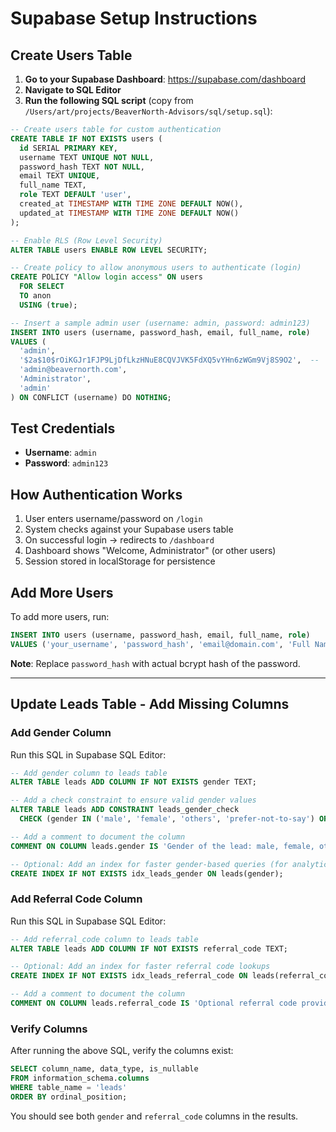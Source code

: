 # Supabase Setup Instructions

## Create Users Table

1. **Go to your Supabase Dashboard**: https://supabase.com/dashboard
2. **Navigate to SQL Editor**
3. **Run the following SQL script** (copy from `/Users/art/projects/BeaverNorth-Advisors/sql/setup.sql`):

```sql
-- Create users table for custom authentication
CREATE TABLE IF NOT EXISTS users (
  id SERIAL PRIMARY KEY,
  username TEXT UNIQUE NOT NULL,
  password_hash TEXT NOT NULL,
  email TEXT UNIQUE,
  full_name TEXT,
  role TEXT DEFAULT 'user',
  created_at TIMESTAMP WITH TIME ZONE DEFAULT NOW(),
  updated_at TIMESTAMP WITH TIME ZONE DEFAULT NOW()
);

-- Enable RLS (Row Level Security)
ALTER TABLE users ENABLE ROW LEVEL SECURITY;

-- Create policy to allow anonymous users to authenticate (login)
CREATE POLICY "Allow login access" ON users
  FOR SELECT
  TO anon
  USING (true);

-- Insert a sample admin user (username: admin, password: admin123)
INSERT INTO users (username, password_hash, email, full_name, role) 
VALUES (
  'admin', 
  '$2a$10$rOiKGJr1FJP9LjDfLkzHNuE8CQVJVK5FdXQ5vYHn6zWGm9Vj8S9O2',  -- 'admin123' 
  'admin@beavernorth.com', 
  'Administrator', 
  'admin'
) ON CONFLICT (username) DO NOTHING;
```

## Test Credentials

- **Username**: `admin`
- **Password**: `admin123`

## How Authentication Works

1. User enters username/password on `/login`
2. System checks against your Supabase users table
3. On successful login → redirects to `/dashboard`
4. Dashboard shows "Welcome, Administrator" (or other users)
5. Session stored in localStorage for persistence

## Add More Users

To add more users, run:

```sql
INSERT INTO users (username, password_hash, email, full_name, role) 
VALUES ('your_username', 'password_hash', 'email@domain.com', 'Full Name', 'user');
```

**Note**: Replace `password_hash` with actual bcrypt hash of the password.

---

## Update Leads Table - Add Missing Columns

### Add Gender Column

Run this SQL in Supabase SQL Editor:

```sql
-- Add gender column to leads table
ALTER TABLE leads ADD COLUMN IF NOT EXISTS gender TEXT;

-- Add a check constraint to ensure valid gender values
ALTER TABLE leads ADD CONSTRAINT leads_gender_check 
  CHECK (gender IN ('male', 'female', 'others', 'prefer-not-to-say') OR gender IS NULL);

-- Add a comment to document the column
COMMENT ON COLUMN leads.gender IS 'Gender of the lead: male, female, others, prefer-not-to-say, or null';

-- Optional: Add an index for faster gender-based queries (for analytics)
CREATE INDEX IF NOT EXISTS idx_leads_gender ON leads(gender);
```

### Add Referral Code Column

Run this SQL in Supabase SQL Editor:

```sql
-- Add referral_code column to leads table
ALTER TABLE leads ADD COLUMN IF NOT EXISTS referral_code TEXT;

-- Optional: Add an index for faster referral code lookups
CREATE INDEX IF NOT EXISTS idx_leads_referral_code ON leads(referral_code);

-- Add a comment to document the column
COMMENT ON COLUMN leads.referral_code IS 'Optional referral code provided by the lead';
```

### Verify Columns

After running the above SQL, verify the columns exist:

```sql
SELECT column_name, data_type, is_nullable
FROM information_schema.columns
WHERE table_name = 'leads'
ORDER BY ordinal_position;
```

You should see both `gender` and `referral_code` columns in the results.
